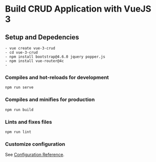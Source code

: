 # Build CRUD Application with VueJS 3

## Setup and Depedencies
```
- vue create vue-3-crud
- cd vue-3-crud
- npm install bootstrap@4.6.0 jquery popper.js
- npm install vue-router@4c
- 
```

### Compiles and hot-reloads for development
```
npm run serve
```

### Compiles and minifies for production
```
npm run build
```

### Lints and fixes files
```
npm run lint
```

### Customize configuration
See [Configuration Reference](https://cli.vuejs.org/config/).
